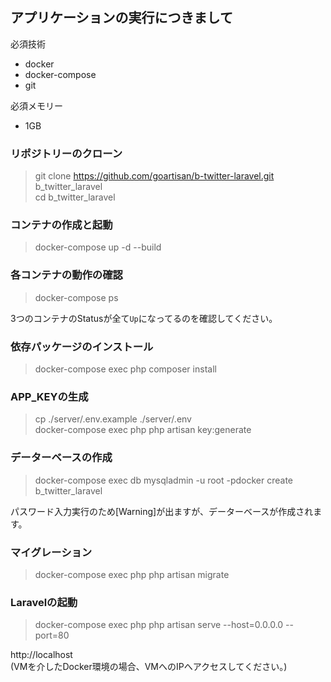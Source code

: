 ## アプリケーションの実行につきまして
必須技術
- docker
- docker-compose
- git 
 
必須メモリー
- 1GB

### リポジトリーのクローン
> git clone https://github.com/goartisan/b-twitter-laravel.git b_twitter_laravel  
> cd b_twitter_laravel

### コンテナの作成と起動
> docker-compose up -d --build

### 各コンテナの動作の確認
> docker-compose ps  

3つのコンテナのStatusが全て```Up```になってるのを確認してください。

### 依存パッケージのインストール
> docker-compose exec php composer install

### APP_KEYの生成
> cp ./server/.env.example ./server/.env  
> docker-compose exec php php artisan key:generate

### データーベースの作成
> docker-compose exec db mysqladmin -u root -pdocker create b_twitter_laravel  

パスワード入力実行のため[Warning]が出ますが、データーベースが作成されます。

### マイグレーション
> docker-compose exec php php artisan migrate 

### Laravelの起動
> docker-compose exec php php artisan serve --host=0.0.0.0 --port=80  

http://localhost  
(VMを介したDocker環境の場合、VMへのIPへアクセスしてください。)
